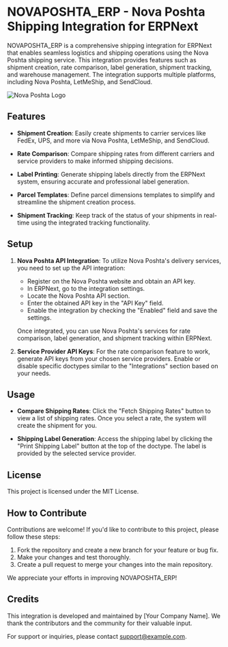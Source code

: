 # NOVAPOSHTA_ERP - Nova Poshta Shipping Integration for ERPNext

NOVAPOSHTA_ERP is a comprehensive shipping integration for ERPNext that enables seamless logistics and shipping operations using the Nova Poshta shipping service. This integration provides features such as shipment creation, rate comparison, label generation, shipment tracking, and warehouse management. The integration supports multiple platforms, including Nova Poshta, LetMeShip, and SendCloud.

![Nova Poshta Logo](https://user-images.githubusercontent.com/AndrewMaraiev/NOVAPOSHTA_ERP/blob/main/np.png)

## Features

- **Shipment Creation**: Easily create shipments to carrier services like FedEx, UPS, and more via Nova Poshta, LetMeShip, and SendCloud.

- **Rate Comparison**: Compare shipping rates from different carriers and service providers to make informed shipping decisions.

- **Label Printing**: Generate shipping labels directly from the ERPNext system, ensuring accurate and professional label generation.

- **Parcel Templates**: Define parcel dimensions templates to simplify and streamline the shipment creation process.

- **Shipment Tracking**: Keep track of the status of your shipments in real-time using the integrated tracking functionality.

## Setup

1. **Nova Poshta API Integration**:
   To utilize Nova Poshta's delivery services, you need to set up the API integration:

   - Register on the Nova Poshta website and obtain an API key.
   - In ERPNext, go to the integration settings.
   - Locate the Nova Poshta API section.
   - Enter the obtained API key in the "API Key" field.
   - Enable the integration by checking the "Enabled" field and save the settings.

   Once integrated, you can use Nova Poshta's services for rate comparison, label generation, and shipment tracking within ERPNext.

2. **Service Provider API Keys**:
   For the rate comparison feature to work, generate API keys from your chosen service providers. Enable or disable specific doctypes similar to the "Integrations" section based on your needs.

## Usage

- **Compare Shipping Rates**:
  Click the "Fetch Shipping Rates" button to view a list of shipping rates. Once you select a rate, the system will create the shipment for you.

- **Shipping Label Generation**:
  Access the shipping label by clicking the "Print Shipping Label" button at the top of the doctype. The label is provided by the selected service provider.

## License

This project is licensed under the MIT License.

## How to Contribute

Contributions are welcome! If you'd like to contribute to this project, please follow these steps:

1. Fork the repository and create a new branch for your feature or bug fix.
2. Make your changes and test thoroughly.
3. Create a pull request to merge your changes into the main repository.

We appreciate your efforts in improving NOVAPOSHTA_ERP!

## Credits

This integration is developed and maintained by [Your Company Name]. We thank the contributors and the community for their valuable input.

For support or inquiries, please contact support@example.com.
